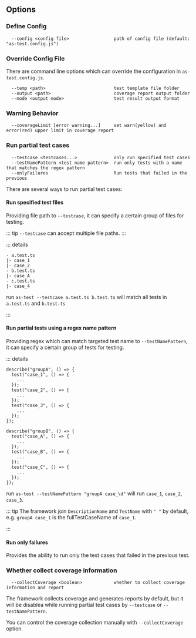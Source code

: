 ## Options

### Define Config

```
  --config <config file>                 path of config file (default: "as-test.config.js")
```

### Override Config File

There are command line options which can override the configuration in `as-test.config.js`.

```
  --temp <path>                          test template file folder
  --output <path>                        coverage report output folder
  --mode <output mode>                   test result output format
```

### Warning Behavior

```
  --coverageLimit [error warning...]     set warn(yellow) and error(red) upper limit in coverage report
```

### Run partial test cases

```
  --testcase <testcases...>              only run specified test cases
  --testNamePattern <test name pattern>  run only tests with a name that matches the regex pattern
  --onlyFailures                         Run tests that failed in the previous
```

There are several ways to run partial test cases:

#### Run specified test files

Providing file path to `--testcase`, it can specify a certain group of files for testing.

::: tip
`--testcase` can accept multiple file paths.
:::

::: details

```
- a.test.ts
|- case_1
|- case_2
- b.test.ts
|- case_A
- c.test.ts
|- case_4
```

run `as-test --testcase a.test.ts b.test.ts` will match all tests in `a.test.ts` and `b.test.ts`

:::

#### Run partial tests using a regex name pattern

Providing regex which can match targeted test name to `--testNamePattern`, it can specify a certain group of tests for testing.

::: details

```
describe("groupA", () => {
  test("case_1", () => {
    ...
  });
  test("case_2", () => {
    ...
  });
  test("case_3", () => {
    ...
  });
});

describe("groupB", () => {
  test("case_A", () => {
    ...
  });
  test("case_B", () => {
    ...
  });
  test("case_C", () => {
    ...
  });
});
```

run `as-test --testNamePattern "groupA case_\d"` will run `case_1`, `case_2`, `case_3`.

::: tip
The framework join `DescriptionName` and `TestName` with `" "` by default, e.g. `groupA case_1` is the fullTestCaseName of `case_1`.

:::

#### Run only failures

Provides the ability to run only the test cases that failed in the previous test.

### Whether collect coverage information

```
  --collectCoverage <boolean>            whether to collect coverage information and report
```

The framework collects coverage and generates reports by default, but it will be disablea while running partial test cases by `--testcase` or `--testNamePattern`.

You can control the coverage collection manually with `--collectCoverage` option.
